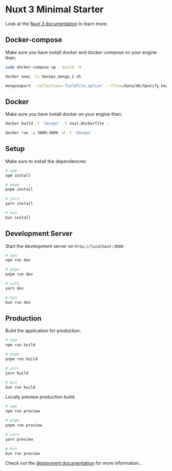 # Nuxt 3 Minimal Starter

Look at the [Nuxt 3 documentation](https://nuxt.com/docs/getting-started/introduction) to learn more.

## Docker-compose

Make sure you have install docker and docker-compose on your engine then:

```bash
sudo docker-compose up --build -d

docker exec -ti devops_mongo_1 sh

mongoimport --collection='fieldfile_option' --file=/data/db/Spotify_headerless.csv --type=csv --fieldFile=/data/db/Spotify_field_file.txt -u $MONGO_INITDB_ROOT_USERNAME -p $MONGO_INITDB_ROOT_PASSWORD --authenticationDatabase $MONGO_INITDB_ROOT_USERNAME

```

## Docker

Make sure you have install docker on your engine then:

```bash
docker build -t 'devops' -f nuxt.Dockerfile .

docker run -p 3000:3000 -d -t 'devops'
```


## Setup

Make sure to install the dependencies:

```bash
# npm
npm install

# pnpm
pnpm install

# yarn
yarn install

# bun
bun install
```

## Development Server

Start the development server on `http://localhost:3000`:

```bash
# npm
npm run dev

# pnpm
pnpm run dev

# yarn
yarn dev

# bun
bun run dev
```

## Production

Build the application for production:

```bash
# npm
npm run build

# pnpm
pnpm run build

# yarn
yarn build

# bun
bun run build
```

Locally preview production build:

```bash
# npm
npm run preview

# pnpm
pnpm run preview

# yarn
yarn preview

# bun
bun run preview
```

Check out the [deployment documentation](https://nuxt.com/docs/getting-started/deployment) for more information...
